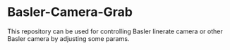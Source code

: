 # Basler-Camera-Grab
This repository can be used for controlling Basler linerate camera or other Basler camera by adjusting some params.

